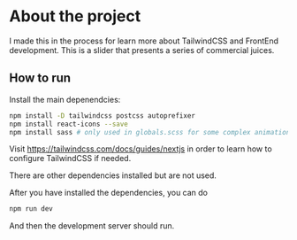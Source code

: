 # About the project

I made this in the process for learn more about TailwindCSS and FrontEnd development. This is a slider that presents a series of commercial juices.

## How to run

Install the main depenendcies:

```bash
npm install -D tailwindcss postcss autoprefixer
npm install react-icons --save
npm install sass # only used in globals.scss for some complex animations
```
Visit https://tailwindcss.com/docs/guides/nextjs in order to learn how to configure TailwindCSS if needed.

There are other dependencies installed but are not used.

After you have installed the dependencies, you can do

```bash
npm run dev
```
And then the development server should run.